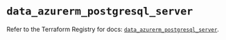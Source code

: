 # `data_azurerm_postgresql_server`

Refer to the Terraform Registry for docs: [`data_azurerm_postgresql_server`](https://registry.terraform.io/providers/hashicorp/azurerm/4.39.0/docs/data-sources/postgresql_server).
